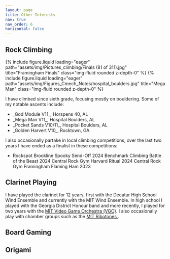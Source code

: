 ```yaml
---
layout: page
title: Other Interests
nav: true
nav_order: 6
horizontal: false
---
```

<!-- _pages/other_interests.md -->

<h2>Rock Climbing</h2>

{% include figure.liquid loading="eager" path="assets/img/Pictures_climbing/Finals (81 of 311).jpg" title="Framingham Finals" class="img-fluid rounded z-depth-0" %}
{% include figure.liquid loading="eager" path="assets/img/Figures_Cmech_Notes/hospital_boulders.jpg" title="Mega Man" class="img-fluid rounded z-depth-0" %}

I have climbed since sixth grade, focusing mostly on bouldering. Some of my notable ascents include:

<ul>
  <li>_God Module V11_, Horspens 40, AL</li>
  <li>_Mega Man V11_, Hospital Boulders, AL</li>
  <li>_Pocket Sands V10/11_, Hospital Boulders, AL</li>
  <li>_Golden Harvert V10_, Rocktown, GA</li>
</ul>

I also occasionally partake in local climbing competitions, over the last two years I have ended as a finalist in these competitions:

<ul>
  <li>Rockspot Brookline Spooky Send-Off 2024</i1>
  <i1>Benchmark Climbing Battle of the Beast 2024</i1>
  <i1>Central Rock Gym Harvard Ritual 2024</i1>
  <i1>Central Rock Gym Framingham Flaming Ham 2023</i1>
</ul>


<h2>Clarinet Playing</h2>
I have played the clarinet for 12 years, first with the Decatur High School Wind Ensemble and currently with the MIT Wind Ensemble. In high school I played with the Georgia District Honour band and more recently, I played for two years with the <a href="https://www.youtube.com/channel/UCVtU0-ALytaxlR68Tv8xZ2g">MIT Video Game Orchestra (VGO)</a>. I also occasionally play with chamber groups such as the  <a href="https://ribotones.mit.edu/">MIT Ribotones </a>.

<h2>Board Gaming</h2>

<h2>Origami</h2>
